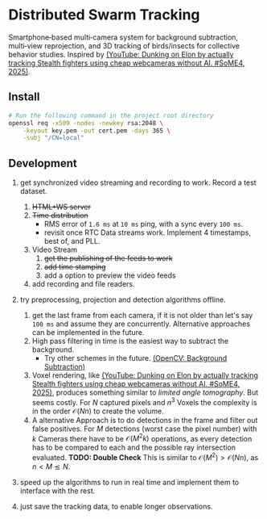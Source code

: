 # Distributed Swarm Tracking

Smartphone‑based multi‑camera system for background subtraction, multi‑view reprojection, and 3D tracking of birds/insects for collective behavior studies.
Inspired by [(YouTube: Dunking on Elon by actually tracking Stealth fighters using cheap webcameras without AI. #SoME4, 2025)](https://youtube.com/watch?v=zFiubdrJqqI).


## Install
```bash
# Run the following command in the project root directory
openssl req -x509 -nodes -newkey rsa:2048 \
    -keyout key.pem -out cert.pem -days 365 \
    -subj "/CN=local"
```

## Development

1. get synchronized video streaming and recording to work. Record a test dataset. 
    1. ~~HTML+WS server~~
    2. ~~Time distribution~~ 
        - RMS error of `1.6 ms` at `10 ms` ping, with a sync every `100 ms`.
        - revisit once RTC Data streams work. Implement 4 timestamps, best of, and PLL.
    3. Video Stream
        1. ~~get the publishing of the feeds to work~~
        2. ~~add time stamping~~
        3. add a option to preview the video feeds
    4. add recording and file readers.
2. try preprocessing, projection and detection algorithms offline. 
    1. get the last frame from each camera, if it is not older than let's say `100 ms` and assume they are concurrently. Alternative approaches can be implemented in the future.
    2. High pass filtering in time is the easiest way to subtract the background. 
        - Try other schemes in the future. [(OpenCV: Background Subtraction)](https://docs.opencv.org/3.4/d8/d38/tutorial_bgsegm_bg_subtraction.html)
    3. Voxel rendering, like [(YouTube: Dunking on Elon by actually tracking Stealth fighters using cheap webcameras without AI. #SoME4, 2025)](https://youtube.com/watch?v=zFiubdrJqqI), produces something similar to *limited angle tomography*. But seems costly. For $N$ captured pixels and $n^3$ Voxels the complexity is in the order $\mathcal{O}(N n)$ to create the volume.
    4. A alternative Approach is to do detections in the frame and filter out false positives. For $M$ detections (worst case the pixel number) with $k$ Cameras there have to be $\mathcal{O}(M^2 k)$ operations, as every detection has to be compared to each and the possible ray intersection evaluated. **TODO: Double Check**
    This is similar to $\mathcal{O}(M^2) > \mathcal{O}(N n)$, as $n<M\lesssim N$.

3. speed up the algorithms to run in real time and implement them to interface with the rest. 
4. just save the tracking data, to enable longer observations.